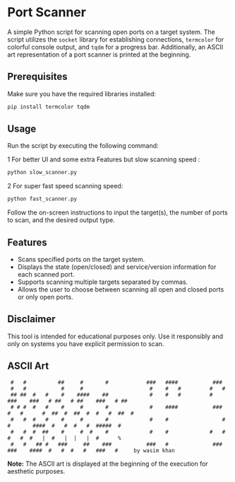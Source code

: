 # Port Scanner

A simple Python script for scanning open ports on a target system. The script utilizes the `socket` library for establishing connections, `termcolor` for colorful console output, and `tqdm` for a progress bar. Additionally, an ASCII art representation of a port scanner is printed at the beginning.

## Prerequisites

Make sure you have the required libraries installed:

```bash
pip install termcolor tqdm
```

## Usage

Run the script by executing the following command:

1 For better UI and some extra Features but slow scanning speed :
```bash
python slow_scanner.py
```

2 For super fast speed scanning speed:
```bash
python fast_scanner.py
```



Follow the on-screen instructions to input the target(s), the number of ports to scan, and the desired output type.

## Features

- Scans specified ports on the target system.
- Displays the state (open/closed) and service/version information for each scanned port.
- Supports scanning multiple targets separated by commas.
- Allows the user to choose between scanning all open and closed ports or only open ports.

## Disclaimer

This tool is intended for educational purposes only. Use it responsibly and only on systems you have explicit permission to scan.

## ASCII Art

```
 #   #          ##     #       #            ###   ####           ###                                            
 #   #           #     #                     #    #   #         #   #                                           
 ## ##  #   #    #    ####    ##             #    #   #         #       ###    ###   # ##   # ##    ###   # ##  
 # # #  #   #    #     #       #             #    ####           ###   #   #      #  ##  #  ##  #  #   #  ##  # 
 #   #  #   #    #     #       #             #    #                 #  #       ####  #   #  #   #  #####  #     
 #   #  #  ##    #     #  #    #             #    #             #   #  #   #  #   |  #   |  |   |  #      %
 #   #   ## #   ###     ##    ###           ###   #              ###    ###    ####  #   #  #   #   ###   #     by wasim khan
```

**Note:** The ASCII art is displayed at the beginning of the execution for aesthetic purposes.
